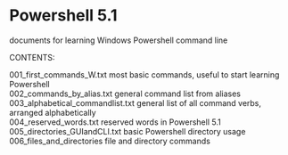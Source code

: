 # Powershell 5.1
documents for learning Windows Powershell command line

CONTENTS:

001_first_commands_W.txt                  most basic commands, useful to start learning Powershell<br>
002_commands_by_alias.txt                 general command list from aliases<br>
003_alphabetical_commandlist.txt          general list of all command verbs, arranged alphabetically<br>
004_reserved_words.txt                    reserved words in Powershell 5.1<br>
005_directories_GUIandCLI.txt     basic Powershell directory usage<br>
006_files_and_directories         file and directory commands<br>


